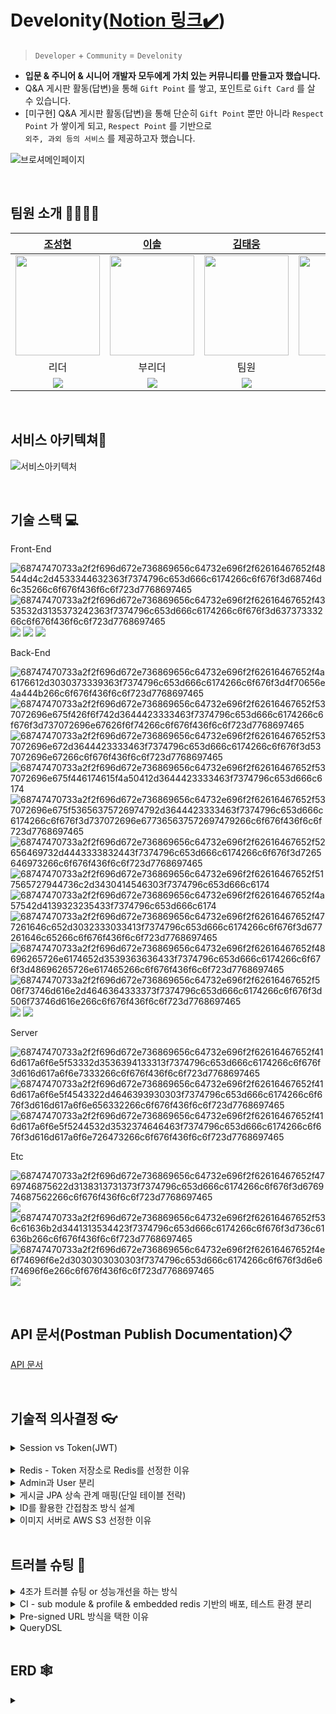 # Develonity([Notion 링크✔️](https://gilded-fibula-776.notion.site/Develonity-23422bae15a04a9d8107d43d742264c6))
> `Developer` + `Community` = `Develonity` 
>
- **입문 & 주니어 & 시니어 개발자 모두에게 가치 있는 커뮤니티를 만들고자 했습니다.**
- Q&A 게시판 활동(답변)을 통해 `Gift Point` 를 쌓고, 포인트로 `Gift Card` 를 살 수 있습니다.
- [미구현] Q&A 게시판 활동(답변)을 통해 단순히 `Gift Point` 뿐만 아니라 `Respect Point` 가 쌓이게 되고, `Respect Point` 를 기반으로 <br>`외주, 과외 등의 서비스` 를 제공하고자 했습니다.

![브로셔메인페이지](https://user-images.githubusercontent.com/116135174/224562613-25b15240-4157-4a6c-a908-69a7a942bf95.PNG)

<br>

팀원 소개 👨‍👩‍👧‍👦
---



| [조성현](https://github.com/dangddoong) | [이솔](https://github.com/LEESOLL) | [김태웅](https://github.com/ultramancode) | [배지호](https://github.com/2Luda) | [송성원](https://github.com/SungWonSong) |
| :---:| :---: | :---: | :---: | :---: |
| <img src="https://taewoong-test.s3.ap-northeast-2.amazonaws.com/pp/KakaoTalk_20230313_163501658.jpg" width="135" height="160"> | <img src="https://taewoong-test.s3.ap-northeast-2.amazonaws.com/pp/KakaoTalk_20230313_163720357.jpg" width="135" height="160">  | <img src="https://taewoong-test.s3.ap-northeast-2.amazonaws.com/pp/KakaoTalk_20230313_164601238_01.jpg" width="135" height="160"> | <img src="https://taewoong-test.s3.ap-northeast-2.amazonaws.com/pp/KakaoTalk_20230313_164603334.jpg" width="135" height="160"> | <img src="https://taewoong-test.s3.ap-northeast-2.amazonaws.com/pp/KakaoTalk_20230313_163841527.jpg" width="135" height="160"> |
|리더|부리더|팀원|팀원|팀원|
| [<img src="https://img.shields.io/badge/GitHub-181717?style=flat&logo=GitHub&logoColor=white">](https://github.com/dangddoong) | [<img src="https://img.shields.io/badge/GitHub-181717?style=flat&logo=GitHub&logoColor=white">](https://github.com/LEESOLL) | [<img src="https://img.shields.io/badge/GitHub-181717?style=flat&logo=GitHub&logoColor=white">](https://github.com/ultramancode) | [<img src="https://img.shields.io/badge/GitHub-181717?style=flat&logo=GitHub&logoColor=white">](https://github.com/2Luda) | [<img src="https://img.shields.io/badge/GitHub-181717?style=flat&logo=GitHub&logoColor=white">](https://github.com/SungWonSong) | 



<br>

서비스 아키텍쳐📖
---

![서비스아키텍처](https://user-images.githubusercontent.com/116135174/224563517-e0caea58-799d-481c-958c-0c505306c922.png)

<br>

기술 스택 💻
---
Front-End 

![68747470733a2f2f696d672e736869656c64732e696f2f62616467652f48544d4c2d4533344632363f7374796c653d666c6174266c6f676f3d68746d6c35266c6f676f436f6c6f723d7768697465](https://user-images.githubusercontent.com/116135174/224563690-49f7978a-08cc-444e-b68d-25f8f3dca096.svg)
![68747470733a2f2f696d672e736869656c64732e696f2f62616467652f4353532d3135373242363f7374796c653d666c6174266c6f676f3d63737333266c6f676f436f6c6f723d7768697465](https://user-images.githubusercontent.com/116135174/224563708-a893b2d2-3a9f-437c-90f9-2fb1e4b5d59c.svg)
<img src="https://img.shields.io/badge/Visual Studio-5C2D91?style=flat&logo=Visual Studio&logoColor=white">
<img src="https://img.shields.io/badge/jQuery-0769AD?style=flat&logo=jQuery&logoColor=white">
<img src="https://img.shields.io/badge/JavaScript-F7DF1E?style=flat&logo=JavaScript&logoColor=white">

Back-End 

![68747470733a2f2f696d672e736869656c64732e696f2f62616467652f4a6176612d3030373339363f7374796c653d666c6174266c6f676f3d4f70656e4a444b266c6f676f436f6c6f723d7768697465](https://user-images.githubusercontent.com/116135174/224563807-67c19880-4cf0-4dff-864e-8c0b5e334d26.svg)
![68747470733a2f2f696d672e736869656c64732e696f2f62616467652f537072696e675f426f6f742d3644423333463f7374796c653d666c6174266c6f676f3d737072696e67626f6f74266c6f676f436f6c6f723d7768697465](https://user-images.githubusercontent.com/116135174/224563810-e6bf9887-21e0-4335-b363-4a06d47ff332.svg)
![68747470733a2f2f696d672e736869656c64732e696f2f62616467652f537072696e672d3644423333463f7374796c653d666c6174266c6f676f3d537072696e67266c6f676f436f6c6f723d7768697465](https://user-images.githubusercontent.com/116135174/224563819-60e7b43b-41d8-48c4-9ff5-8d920274f05e.svg)
![68747470733a2f2f696d672e736869656c64732e696f2f62616467652f537072696e675f446174615f4a50412d3644423333463f7374796c653d666c6174](https://user-images.githubusercontent.com/116135174/224563822-34f5705d-1a3a-40c2-92cb-53476f64019f.svg)
![68747470733a2f2f696d672e736869656c64732e696f2f62616467652f537072696e675f53656375726974792d3644423333463f7374796c653d666c6174266c6f676f3d737072696e677365637572697479266c6f676f436f6c6f723d7768697465](https://user-images.githubusercontent.com/116135174/224563832-48210ac1-d1a8-4712-8f58-d2bbeab82e0a.svg)
![68747470733a2f2f696d672e736869656c64732e696f2f62616467652f52656469732d4443333832443f7374796c653d666c6174266c6f676f3d7265646973266c6f676f436f6c6f723d7768697465](https://user-images.githubusercontent.com/116135174/224563838-7056f1cc-45dd-4468-8f62-a28f93c0bc7c.svg)
![68747470733a2f2f696d672e736869656c64732e696f2f62616467652f517565727944736c2d3430414546303f7374796c653d666c6174](https://user-images.githubusercontent.com/116135174/224563844-c776b411-7082-4d18-ac10-16f81ebffbe9.svg)
![68747470733a2f2f696d672e736869656c64732e696f2f62616467652f4a57542d4139323235433f7374796c653d666c6174](https://user-images.githubusercontent.com/116135174/224563850-b63732e7-71f6-4f82-89d5-f8bddc791feb.svg)
![68747470733a2f2f696d672e736869656c64732e696f2f62616467652f477261646c652d3032333033413f7374796c653d666c6174266c6f676f3d677261646c65266c6f676f436f6c6f723d7768697465](https://user-images.githubusercontent.com/116135174/224563860-f3344686-f5e5-472a-88d1-2f47a136a82a.svg)
![68747470733a2f2f696d672e736869656c64732e696f2f62616467652f48696265726e6174652d3539363636433f7374796c653d666c6174266c6f676f3d48696265726e617465266c6f676f436f6c6f723d7768697465](https://user-images.githubusercontent.com/116135174/224563866-331e0ce4-ee26-444c-9660-89ca9d191dab.svg)
![68747470733a2f2f696d672e736869656c64732e696f2f62616467652f506f73746d616e2d4646364333373f7374796c653d666c6174266c6f676f3d506f73746d616e266c6f676f436f6c6f723d7768697465](https://user-images.githubusercontent.com/116135174/224563871-9ccb51f3-1be2-45d0-ab1f-e4d792e049dd.svg)
<img src="https://img.shields.io/badge/JUnit5-25A162?style=flat&logo=JUnit5&logoColor=white">
<img src="https://img.shields.io/badge/MySQL-4479A1?style=flat&logo=MySQL&logoColor=white">

Server 

![68747470733a2f2f696d672e736869656c64732e696f2f62616467652f416d617a6f6e5f53332d3536394133313f7374796c653d666c6174266c6f676f3d616d617a6f6e7333266c6f676f436f6c6f723d7768697465](https://user-images.githubusercontent.com/116135174/224563965-0407b444-b4dc-4fcd-8060-5c0cac870f57.svg)
![68747470733a2f2f696d672e736869656c64732e696f2f62616467652f416d617a6f6e5f4543322d4646393930303f7374796c653d666c6174266c6f676f3d616d617a6f6e656332266c6f676f436f6c6f723d7768697465](https://user-images.githubusercontent.com/116135174/224563977-98fc9d8d-1820-4881-aa81-e593585c570f.svg)
![68747470733a2f2f696d672e736869656c64732e696f2f62616467652f416d617a6f6e5f5244532d3532374646463f7374796c653d666c6174266c6f676f3d616d617a6f6e726473266c6f676f436f6c6f723d7768697465](https://user-images.githubusercontent.com/116135174/224565820-02995aae-65b8-4bdb-ad84-06500f32741d.svg)


Etc

![68747470733a2f2f696d672e736869656c64732e696f2f62616467652f4769746875622d3138313731373f7374796c653d666c6174266c6f676f3d676974687562266c6f676f436f6c6f723d7768697465](https://user-images.githubusercontent.com/116135174/224564009-4100e123-0818-44f8-acba-bc5d0540d66c.svg)
<img src="https://img.shields.io/badge/GitHub Actions-2088FF?style=flat&logo=GitHub Actions&logoColor=white">
![68747470733a2f2f696d672e736869656c64732e696f2f62616467652f536c61636b2d3441313534423f7374796c653d666c6174266c6f676f3d736c61636b266c6f676f436f6c6f723d7768697465](https://user-images.githubusercontent.com/116135174/224564017-f1c15951-64d8-4352-866a-12ca984e6424.svg)
![68747470733a2f2f696d672e736869656c64732e696f2f62616467652f4e6f74696f6e2d3030303030303f7374796c653d666c6174266c6f676f3d6e6f74696f6e266c6f676f436f6c6f723d7768697465](https://user-images.githubusercontent.com/116135174/224564022-db759b69-a20d-4ec6-9bdb-7fa96bf36d69.svg)
<img src="https://img.shields.io/badge/Jira-0052CC?style=flat&logo=Jira&logoColor=white">

<br>

API 문서(Postman Publish Documentation)📋
---
[API 문서](https://documenter.getpostman.com/view/24836890/2s93JqRjo6#284b7458-f36f-4878-a3ce-378b21d70cbe)

<br>

기술적 의사결정 👓
---
<details>
<summary>Session vs Token(JWT)</summary>
<br>

- 보안 vs 효율&확장성
- 서비스의 특성상(커뮤니티) 보안적으로 매우 민감한 주제는 아니라고 판단<br>
- HTTP의 비상태성(Stateless)를 그대로 활용할 수 있고, 따라서 높은 확장성을 가질 수 있는 Token방식을 채택

<br>

>**문제점** <br>
>- 보안 이슈 발생
><br>

<br>

>**해결책**
>- refresh token을 도입하여 access token의 유효기간을 짧게 가져감
>- RTR(refresh token rotation)을 도입하여 refresh token 탈취 시 문제점 완
>- 계정정보 or 회원탈퇴 등 중요한 기능들은 ‘비밀번호 검증＇을 1회 더 하는 방식으로 보안 강화

<details><summary>➕access token과 refresh token이 모두 탈취 당했을 경우에 대한 고민🤷</summary>
<br>

📋 참고자료
- [네이버 토큰 갱신 방법[grant_type, client id를 같이 보내는 방식]](https://developers.naver.com/docs/login/devguide/devguide.md#5-1-2-%EA%B0%B1%EC%8B%A0-%ED%86%A0%ED%81%B0%EC%97%90-%EB%8C%80%ED%95%98%EC%97%AC:~:text=Authorization%3A%20Bearer%20ACCESS_TOKEN-,5.1.2%20%EA%B0%B1%EC%8B%A0%20%ED%86%A0%ED%81%B0%EC%97%90%20%EB%8C%80%ED%95%98%EC%97%AC,-%EC%A0%91%EA%B7%BC%20%ED%86%A0%ED%81%B0%EC%9D%80%20%EC%A0%91%EA%B7%BC)

- [카카오 토큰 갱신 방법](https://developers.kakao.com/docs/latest/ko/kakaologin/rest-api#refresh-%20%20%20%20%20%20%20%20%20token:~:text=%3A1234%0A%7D-,%ED%86%A0%ED%81%B0%20%EA%B0%B1%EC%8B%A0%ED%95%98%EA%B8%B0,-%EA%B8%B0%EB%B3%B8%20%EC%A0%95%EB%B3%B4)

<br>

**📌 현재 프로젝트에서 대응 가능한 방법들**<br>
- 사용자가 서비스를 지속적으로 이용중인 상황<br>
   - RTR(refresh token rotation)을 적용하고 access token의 유효시간을 30분으로 짧게 설정<br>
   - `[reissue 실패 → 재로그인 → 탈취된 refresh token 무효화]` 가능<br>
   
- 토큰이 지속적으로 탈취되는 상황
   - 해당 회원을 일단 `탈퇴처리`, 해커의 나쁜 행동을 막고, 
   - 개인적으로 네트워크와 컴퓨터를 리셋(포맷)한 이후 다시 `계정 복구`(soft delete 방식으로 회원 탈퇴 기능 구현)<br>
  
- 특정 상황이 발생하여 회원 다수의 token이 탈취된 경우
   - 30분여 서비스 점검 실시(access token 유효기간 만료를 위함) 및 
    `redis(refresh token 저장소)를 재가동` 하는 방법 고려. (서비스 점검기간동안 보안적인 대처도 병행)<br>
   
- 현재 계정정보 접근, 회원탈퇴 등 민감한 서비스들에는 `패스워드 재검증 로직`을 포함하고 있으므로 개인정보 유출, 금전적 피해가 발생 가능한 경우는 예방하고 있다.
</details>

</details><br>
<details>
<summary>Redis - Token 저장소로 Redis를 선정한 이유</summary><br><br>

>-  Key(LoginId)-Value(Refresh Token) 외의 다른 필드가 필요하지 않음
>-  I/O가 빈번하게 발생하는 환경
>- 저장된 데이터의 개수와 무관하게 `O(1)` 의 수행시간을 가짐
>- 저장된 모든 token을 조회하는 등의 싱글 스레드의 단점이 부각 될 상황이 없음
<br><br>
</details>

<details>
<summary>Admin과 User 분리</summary><br>

<br>

**기존 방식**

<br>

- 동일한 User Entity에서 `Role Enum` 으로 Admin과 User를 구분
- 동일한 security filter와  Authentication Service를 사용

<br>

>**문제점**
><br>
>- 근본적으로 User와 Admin의 생명주기가 다름
>- User와 Admin의 역할과 그에 따른 기능들이 다름
>- User와 Admin의 인증과정을 분리할 수 없음.
><br>

<br>

>**해결**
><br>
>- Entity 및 Package 분리
>- security filter와  Authentication Service 분리
>- Authentication Service에 `팩토리 패턴` 적용하여 OCP 원칙을 지키고자 노력
</details>

<details>
<summary>게시글 JPA 상속 관계 매핑(단일 테이블 전략)</summary><br>

<br>

>**JPA는 DB와 객체를 매핑해주는 자바 진영의 ORM 기술 표준이지만 객체의 상속 관계와 정확하게 일치하는 DB모델링은 존재하지 않음**
>
>**따라서 차선책으로 상속 관계와 비교적 유사한 **슈퍼타입-서브타입** 모델링 기법으로 DB를 상속 객체에 매핑**
>
>**슈퍼타입-서브타입 논리모델을 실제 DB 물리모델로 구현하는 방법으로 3가지 전략 중 ➕단일 테이블 전략➕을 사용**
>
<br>

📌 **단일 테이블 전략의 장점**

- 조인이 필요 없으므로 조회 성능이 빠름
- 조회 쿼리가 단순<br><br>

📌 **단일 테이블의 단점**

<br>

- 하위 엔티티의 필드값은 모두 Null을 허용
- 하나의 테이블에 칼럼이 많아져 복잡<br><br>

📌 **단일 테이블 전략을** **선택한 이유**

<br>

>- 현재 게시글의 필드값을 최대한 적게 가져가는 방식을 사용 중이기 때문에
><br>테이블 칼럼 수가 적기 때문에 단일 테이블 전략을 사용하더라도 복잡해지지 않음<br>
>
>- 비록 데이터베이스에는 Null값을 허용하더라도 실제 객체가 Null값을 가지고 있는 것은 아님<br>
>
>- 만약 단일 테이블 전략이 아니라 각자 테이블을 가지는 조인 전략과 같은 방식을 사용했다면
><br>Null값은 들어가지 않지만 조회 쿼리가 복잡해지고 INSERT QUERY를 2번 실행해야 하기 때문에
><br>
><br>단일 테이블 전략을 사용하기로 결정
<br>
</details>

<details>
<summary>ID를 활용한 간접참조 방식 설계</summary><br>


>
>
>- **직접 참조** : Entity 클래스를 설계할 때 @OneToOne, @OneToMany와 같은 어노테이션을 써서 Entity 간에 연관 매핑하는 것
>
>- **간접 참조** : 객체를 직접 참조하지 않고, 식별값을 이용하는 것
>
>
<br>

📌 **직접 참조 방식의 단점**

<br>

- 의존 관계 형성
- 연관 관계 맺은 객체를 편하게 탐색할 수 있고 바뀌길 원하지 않는 참조 객체의 값이 손쉽게 바뀔 가능성 존재 (직접 참조는 편한만큼 위험)
   - 예를 들어 Board Entity안에 user라는 변수가 있다면 Board를 다룰 때 User를 변경할 수 있는 가능성과 여러 실수의 가능성이 존재
   - 즉 User 라는 Entity 자체를 날것으로 가져오게 되면, Entity 가 오염이 될 수 도 있음
   <br> -> setter 를 통해서든, 도메인 서비스를 통해서든 어떤 일이 벌어질 수 있는 가능성을 열어둔 것
<br>

📌**결론**

<br>

>User Entity도 안전하게 보호가 되고, Board Entity에만 집중할 수 있는 방법으로 **간접 참조** 방식을 이용하는 것이 나을 것이라고 판단,
>
>간접 참조를 하면 의존 관계가 형성되지 않아서 추후 시스템을 확장할 때도 유리하기 때문에 
>
>**간접 참조 방식을 이용해서 설계**
<br>
</details>

<details>
<summary>이미지 서버로 AWS S3 선정한 이유</summary><br>

<br>


📌 **이미지 서버의 필요성**

<br>


>만약 스프링 서버의 멀티파트 파일로 이미지를 받아서 DB에 저장하는 방식을 이용 한다면<br>
>서버 여러대 사용 시, 특정 서버에만 이미지가 존재하게 될 수 있음<br>
>따라서 별도의 이미지 서버를 둘 필요성을 느낌

<br>


📌 **S3를 이미지 서버로 선택한 이유**

<br>

>커뮤니티 사이트처럼 서버에 많은 미디어 파일을 저장해야 하는 경우<br> 
>EC2와 EBS만을 사용해서 저장을 하게 되면 용량에 따른 과금 부담 존재 (비용적인 문제, S3는 사용한 만큼만 비용 지불)<br>
>저장소를 구축해서 관리하는 것에도 문제 존재(성능 문제)
>
>하지만 S3를 사용하면 S3 한 곳에 모든 미디어 파일을 저장할 수 있고<br>  
>비용적인 문제도 EC2와 EBS만을 사용해서 구축하는 것보다 훨씬 저렴하며<br>
>구축 후 확장이나 축소와 같은 DB를 관리하는 것에도 용이하다는 장점이 있어 사용
>
>
>> 📖 S3와 EBS 비교
>>
>>- S3가 더 저렴함
>>- EBS는 반드시 하나의 인스턴스에서만 접근 할 수 있음
>>-> 여러 Application이 하나의 EBS에 담겨있는 데이터에 동시 접근 불가능
>>- 생성 전에 반드시 그 크기를 지정해주어야 함
>>- 신청한 용량 중, 쓰지 않는 부분에 불필요한 cost를 내야함
>>- 쌓이는 데이터가 신청한 용량을 넘어서게 되는 경우, 대용량에 새로운 volume을 신청하여 데이터를 옮기고, 기존에 volume을 반납해야하는 번거로움이 생김
>>
>>>**S3는 사용한 만큼만 비용을 지불하고, 무한대로 확장이 가능하며, EBS와는 다르게**
>>>**여러개의 Application이 동시에 접근할 수 있다는 장점이 있으므로 S3을 선택함**

<img width="1000" alt="스크린샷_2023-03-10_오후_8 19 32" src="https://user-images.githubusercontent.com/116135174/224602116-94870db8-6d7b-42aa-8860-4e5620d2945a.png">
</details>
</details>

<br>

트러블 슈팅 🎈
---
<details>
<summary>4조가 트러블 슈팅 or 성능개선을 하는 방식</summary>

1. 안건 제시

2. 문제 분석

3. 개선 계획 수립

4. 코드 수정

5. PR을 통해 검토

6. 반영
   - 실제 예시 링크([23.02.22 보드,코멘트 관련 비상회의록](https://www.notion.so/23-02-22-6ddb6bb392c841828c161472d9e86fb0))
</details>
<details>
<summary>CI - sub module & profile & embedded redis 기반의 배포, 테스트 환경 분리</summary>

<br>


</details>
<details>
<summary>Pre-signed URL 방식을 택한 이유</summary><br>

<br>

클라이언트에서 S3에 파일을 업로드 하는 방법은 크게 **3가지 존재**

<br>


>**1. AWS SDK를 이용해 직접 업로드**
>
>**2. API 서버에 파일을 전달하고 API 서버에서 S3에 업로드(기존 적용 방법)**
>
>**3. PreSignedURL을 이용한 클라이언트 -> S3 업로드(트러블 슈팅 후 적용 방법)**
>

![images_kyy00n_post_a50e0237-a9eb-4ab2-8be9-ae0d2a2ea5cf_image](https://user-images.githubusercontent.com/116135174/224603164-93553af3-e4ed-40be-8608-9cd43ee8b056.png)


📌 **1, 2번 방식의 단점**<br>

<br>

- 1번 방법
   - 서버를 거치지 않지만, AWS SDK를 써서 S3이용이 가능해야 하기 때문에 클라이언트에서 AWS SDK를 사용하는 시점에는<br> 
결국  AWS Access Key와 Secret Key 정보를 알고 있어야 함

   ->Key 정보 노출 위험성 존재<br>

- 2번 방법 (기존 프로젝트 진행 방식)
   - API서버에서 파일을 업로드하기 때문에 AWS Access Key와 Secret Key 정보를 서버가 가지고 있어 Key 정보가 노출되는 위험 없음<br> 
   - 하지만 파일 업로드 시, 파일 전달 흐름이 클라이언트 -> 서버 -> S3 순으로 되게 되는데<br> 
   - 이는 저장하지도 않을 파일들이 서버를 통해가면서 불필요한 서버의 리소스를 사용하게 됨<br>
   - 또한 과도한 업로드 작업이 생기면 서버에 과부하가 걸리게 되고 서버를 거쳐가는 지연시간이 생기게 됨<br>

<br>

**위 방법들의 `단점을 보완`하기 위해 `Pre-signed URL 기능`을 사용하여 성능을 개선**

<br>



![presigned url](https://user-images.githubusercontent.com/116135174/224603186-fc380104-5cf3-4b43-9541-df2b09a2770a.png)

<br>


📋 하나의 파일을 S3에 업로드하기 위한 Pre-signed URL 과정은 다음과 같음

<br>

>1.  클라이언트에서 서버에 pre-signed URL를 받기 위한 API 호출 (POST 요청)<br>
>2. 서버에서 AWS S3에 pre-signed URL요청 3. AWS에서 pre-signed URL을 서버에 반환<br>
>4. 서버는 반환받은 pre-signed URL를 클라이언트에 전달<br>
>5. 클라이언트에서 AWS pre-signed URL로 이미지 upload (S3에 직접 업로드) (PUT 요청)<br>
>6. 서버에게 해당 요청이 종료 되었음을 알림<br>

<br>


**서버의 역할이 파일 업로드를 처리하는 것에서 문자열을 주고받는 식으로 바뀌었기 때문에<br> 
프로세스가 훨씬 가벼워지고 브라우저에서 Key를 직접 만지지도 않아 보안성이 우수해짐** <br>
</details>
<details>
<summary>QueryDSL</summary><br>

<br>

📌 **QueryDSL을 적용한 이유 (개선 전)**
<br>
>![기존검색방식](https://user-images.githubusercontent.com/116135174/224602932-fa25e3c5-067f-4135-aeee-fa01f4264fab.png)


>위와 같이 `Spring Data Jpa`를 이용해서 조회 기능을 구현 하기에는 검색 조건 등 여러 부분에서 작동이 효율적으로 되지 않았고,
>
>여러 조건의 검색 방식을 구현하기 위해서는 비슷한 메소드들을 추가로 작성 해줘야 해서 
>
>**비효율적**이었음<br>

<br>

📌**QueryDSL을 적용한 이유 (개선 후)**

<br>

>![수정방식](https://user-images.githubusercontent.com/116135174/224602950-0c88be12-a095-46d2-b477-00a294116478.png)
>![화면_캡처_2023-03-10_191553](https://user-images.githubusercontent.com/116135174/224602959-1c019c2f-e8da-4412-b294-6fec64ba0b6f.png)

<br>

하지만 `QueryDSL`을 활용, `동적 쿼리`를 작성해서 편하게 구현이 가능해짐

<br>

>### 동적 쿼리란 ?
>
>동적 쿼리란 **상황에 따라 다른 문법의 SQL을 적용**하는 것을 의미
>
>예를 들면 DB에서 값을 조회할 때 조회 조건이 위와 같이 동적으로 바뀌어야 하는 경우가 많음<br> 
>이런 상황을 Querydsl을 사용해서 손쉽게 해결

<br>

>`Querydsl`은 아래 2가지 기능을 제공
>
>- `where()`에 `null`이 들어오면 무시
>- `where()`에 **`,**` 을 `and` 조건으로 사용

<br>

🔓 `BooleanExpression`**을 사용해서 `삼항 연산자`를 통해 위 기능을 활용 했고, 한개의 메소드로 여러 **검색 조건**을 활용할 수 있게 하였음
</details>
</details>

<br>

ERD 🕸️
---
<details>
<summary></summary>

[링크](https://www.erdcloud.com/d/FpthoporY5ZbhZcEY)

![화면 캡처 2023-03-13 180015](https://user-images.githubusercontent.com/116135174/224654270-e00b57e3-5f7a-458b-b4dc-7a46df949b0a.png)
</details>
